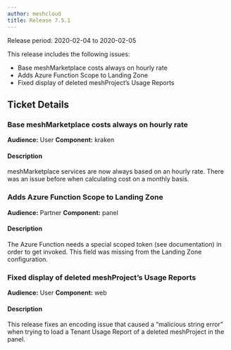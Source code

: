 ```yaml
---
author: meshcloud
title: Release 7.5.1
---
```


Release period: 2020-02-04 to 2020-02-05

This release includes the following issues:
* Base meshMarketplace costs always on hourly rate
* Adds Azure Function Scope to Landing Zone
* Fixed display of deleted meshProject’s Usage Reports
<!--truncate-->

## Ticket Details
### Base meshMarketplace costs always on hourly rate
**Audience:** User
**Component:** kraken


#### Description
meshMarketplace services are now always based on an hourly rate. There was an issue before when calculating cost
on a monthly basis.

### Adds Azure Function Scope to Landing Zone
**Audience:** Partner
**Component:** panel


#### Description
The Azure Function needs a special scoped token (see documentation) in order to get invoked. 
This field was missing from the Landing Zone configuration.

### Fixed display of deleted meshProject’s Usage Reports
**Audience:** User
**Component:** web


#### Description
This release fixes an encoding issue that caused a “malicious string error” when trying to load a Tenant
Usage Report of a deleted meshProject in the panel.

